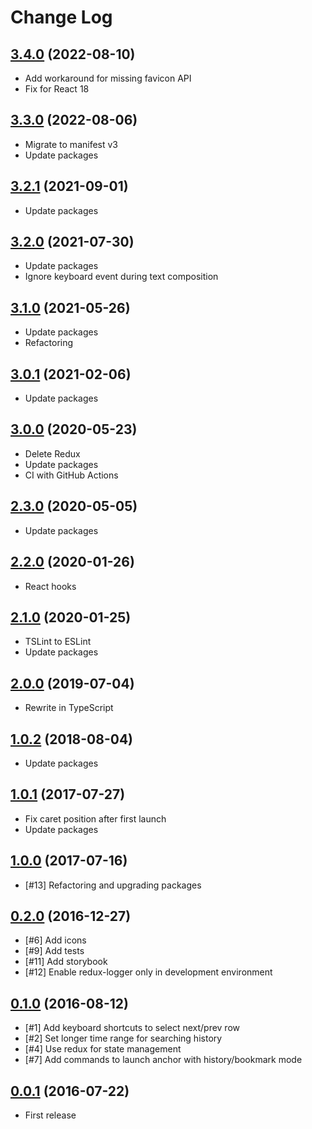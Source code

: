 # Change Log

## [3.4.0](https://github.com/questbeat/anchor/tree/v3.4.0) (2022-08-10)

- Add workaround for missing favicon API
- Fix for React 18


## [3.3.0](https://github.com/questbeat/anchor/tree/v3.3.0) (2022-08-06)

- Migrate to manifest v3
- Update packages


## [3.2.1](https://github.com/questbeat/anchor/tree/v3.2.1) (2021-09-01)

- Update packages


## [3.2.0](https://github.com/questbeat/anchor/tree/v3.2.0) (2021-07-30)

- Update packages
- Ignore keyboard event during text composition


## [3.1.0](https://github.com/questbeat/anchor/tree/v3.1.0) (2021-05-26)

- Update packages
- Refactoring


## [3.0.1](https://github.com/questbeat/anchor/tree/v3.0.1) (2021-02-06)

- Update packages


## [3.0.0](https://github.com/questbeat/anchor/tree/v3.0.0) (2020-05-23)

- Delete Redux
- Update packages
- CI with GitHub Actions


## [2.3.0](https://github.com/questbeat/anchor/tree/v2.3.0) (2020-05-05)

- Update packages


## [2.2.0](https://github.com/questbeat/anchor/tree/v2.2.0) (2020-01-26)

- React hooks


## [2.1.0](https://github.com/questbeat/anchor/tree/v2.1.0) (2020-01-25)

- TSLint to ESLint
- Update packages


## [2.0.0](https://github.com/questbeat/anchor/tree/v2.0.0) (2019-07-04)

- Rewrite in TypeScript


## [1.0.2](https://github.com/questbeat/anchor/tree/v1.0.2) (2018-08-04)

- Update packages


## [1.0.1](https://github.com/questbeat/anchor/tree/v1.0.1) (2017-07-27)

- Fix caret position after first launch
- Update packages


## [1.0.0](https://github.com/questbeat/anchor/tree/v1.0.0) (2017-07-16)

- [#13] Refactoring and upgrading packages


## [0.2.0](https://github.com/questbeat/anchor/tree/v0.2.0) (2016-12-27)

- [#6] Add icons
- [#9] Add tests
- [#11] Add storybook
- [#12] Enable redux-logger only in development environment


## [0.1.0](https://github.com/questbeat/anchor/tree/v0.1.0) (2016-08-12)

- [#1] Add keyboard shortcuts to select next/prev row
- [#2] Set longer time range for searching history
- [#4] Use redux for state management
- [#7] Add commands to launch anchor with history/bookmark mode


## [0.0.1](https://github.com/questbeat/anchor/tree/v0.0.1) (2016-07-22)

- First release
